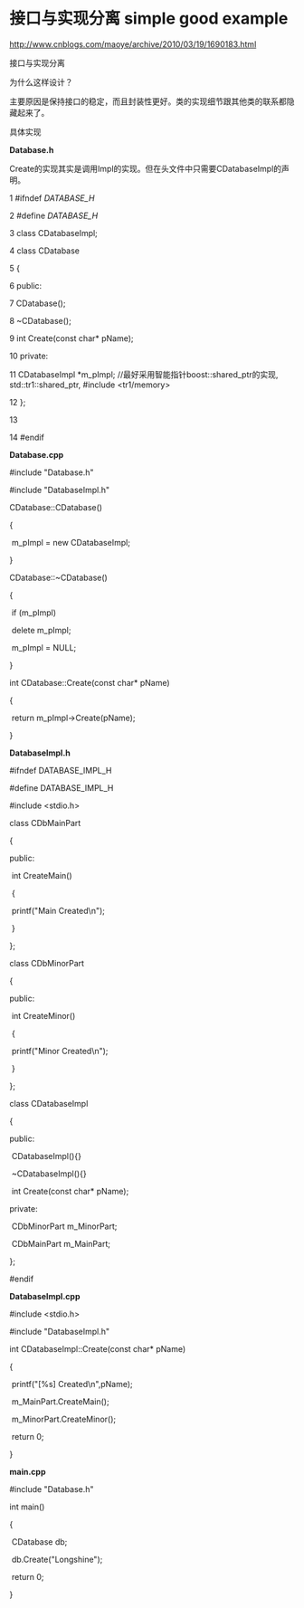 # 接口与实现分离 simple good example

http://www.cnblogs.com/maoye/archive/2010/03/19/1690183.html

接口与实现分离

为什么这样设计？

主要原因是保持接口的稳定，而且封装性更好。类的实现细节跟其他类的联系都隐藏起来了。

 

具体实现

**Database.h**

Create的实现其实是调用Impl的实现。但在头文件中只需要CDatabaseImpl的声明。

 1 #ifndef _DATABASE_H_

 2  #define _DATABASE_H_

 3  class CDatabaseImpl;

 4  class CDatabase

 5 {

 6  public:

 7     CDatabase();

 8     ~CDatabase();

 9     int Create(const char* pName);

10  private:

11     CDatabaseImpl *m_pImpl; //最好采用智能指针boost::shared_ptr的实现, std::tr1::shared_ptr,  #include <tr1/memory>

12 };

13     

14  #endif



**Database.cpp**



\#include "Database.h"

\#include "DatabaseImpl.h"

CDatabase::CDatabase()

{

​    m_pImpl = new CDatabaseImpl;

}

CDatabase::~CDatabase()

{

​    if (m_pImpl)

​        delete m_pImpl;

​    m_pImpl = NULL;

}

int CDatabase::Create(const char* pName)

{

​    return m_pImpl->Create(pName);

}

 

**DatabaseImpl.h**

\#ifndef DATABASE_IMPL_H

\#define DATABASE_IMPL_H

\#include <stdio.h>

class CDbMainPart

{

public:

​    int CreateMain()

​    {

​        printf("Main Created\n");

​    }

};

class CDbMinorPart

{

public:

​    int CreateMinor()

​    {

​        printf("Minor Created\n");

​    }

};

class CDatabaseImpl

{

public:

​    CDatabaseImpl(){}

​    ~CDatabaseImpl(){}

​    int Create(const char* pName);

private:

​    CDbMinorPart m_MinorPart;

​    CDbMainPart m_MainPart;

};

\#endif







**DatabaseImpl.cpp**



\#include <stdio.h>

\#include "DatabaseImpl.h"

int CDatabaseImpl::Create(const char* pName)

{

​    printf("[%s] Created\n",pName);

​    m_MainPart.CreateMain();

​    m_MinorPart.CreateMinor();

​    return 0;

 }



**main.cpp**

\#include "Database.h"

int main()

{

​    CDatabase db;    

​    db.Create("Longshine");

​    return 0;

}